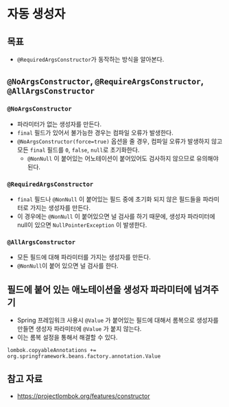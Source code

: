 # 자동 생성자

## 목표

- `@RequiredArgsConstructor`가 동작하는 방식을 알아본다.

## `@NoArgsConstructor`, `@RequireArgsConstructor`, `@AllArgsConstructor`

### `@NoArgsConstructor`

- 파라미터가 없는 생성자를 만든다.
- `final` 필드가 있어서 불가능한 경우는 컴파일 오류가 발생한다.
- `@NoArgsConstructor(force=true)` 옵션을 줄 경우, 컴파일 오류가 발생하지 않고 모든 `final` 필드를 `0`, `false`, `null`로 초기화한다.
	- `@NonNull` 이 붙어있는 어노테이션이 붙어있어도 검사하지 않으므로 유의해야된다.

### `@RequiredArgsConstructor`

- `final` 필드나 `@NonNull` 이 붙어있는 필드 중에 초기화 되지 않은 필드들을 파라미터로 가지는 생성자를 만든다.
- 이 경우에는 `@NonNull` 이 붙어있으면 널 검사를 하기 때문에, 생성자 파라미터에 null이 있으면 `NullPointerException` 이 발생한다.

### `@AllArgsConstructor`

- 모든 필드에 대해 파라미터를 가지는 생성자를 만든다.
- `@NonNull`이 붙어 있으면 널 검사를 한다.

## 필드에 붙어 있는 애노테이션을 생성자 파라미터에 넘겨주기

- Spring 프레임워크 사용시 `@Value` 가 붙어있는 필드에 대해서 롬복으로 생성자를 만들면 생성자 파라미터에 `@Value` 가 붙지 않는다.
- 이는 롬복 설정을 통해서 해결할 수 있다.

```
lombok.copyableAnnotations += org.springframework.beans.factory.annotation.Value
```

## 참고 자료

- https://projectlombok.org/features/constructor